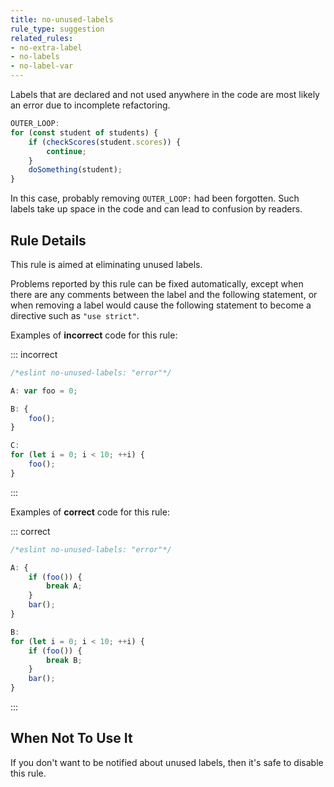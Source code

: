 ```yaml
---
title: no-unused-labels
rule_type: suggestion
related_rules:
- no-extra-label
- no-labels
- no-label-var
---
```






Labels that are declared and not used anywhere in the code are most likely an error due to incomplete refactoring.

```js
OUTER_LOOP:
for (const student of students) {
    if (checkScores(student.scores)) {
        continue;
    }
    doSomething(student);
}
```

In this case, probably removing `OUTER_LOOP:` had been forgotten.
Such labels take up space in the code and can lead to confusion by readers.

## Rule Details

This rule is aimed at eliminating unused labels.

Problems reported by this rule can be fixed automatically, except when there are any comments between the label and the following statement, or when removing a label would cause the following statement to become a directive such as `"use strict"`.

Examples of **incorrect** code for this rule:

::: incorrect

```js
/*eslint no-unused-labels: "error"*/

A: var foo = 0;

B: {
    foo();
}

C:
for (let i = 0; i < 10; ++i) {
    foo();
}
```

:::

Examples of **correct** code for this rule:

::: correct

```js
/*eslint no-unused-labels: "error"*/

A: {
    if (foo()) {
        break A;
    }
    bar();
}

B:
for (let i = 0; i < 10; ++i) {
    if (foo()) {
        break B;
    }
    bar();
}
```

:::

## When Not To Use It

If you don't want to be notified about unused labels, then it's safe to disable this rule.
